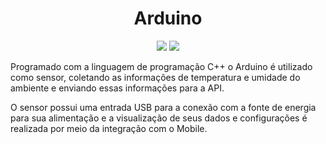 <h1 align="center">Arduino</h1>

<p align="center">
<img src="https://img.shields.io/badge/C++-00599C?style=for-the-badge&logo=cplusplus&logoColor=white">
<img src="https://img.shields.io/badge/Arduino-00979D?style=for-the-badge&logo=arduino&logoColor=white">
</p>

Programado com a linguagem de programação C++ o Arduino é utilizado como sensor, coletando as informações de temperatura e umidade do ambiente e enviando essas informações para a API.

O sensor possui uma entrada USB para a conexão com a fonte de energia para sua alimentação e a visualização de seus dados e configurações é realizada por meio da integração com o Mobile.
